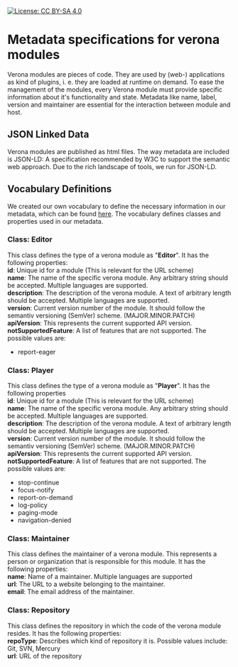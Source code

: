 [![License: CC BY-SA 4.0](https://img.shields.io/badge/License-CC%20BY--SA%204.0-lightgrey.svg)](https://creativecommons.org/licenses/by-sa/4.0/)
# Metadata specifications for verona modules

Verona modules are pieces of code. They are used by (web-) applications as kind of plugins, i. e. they are loaded at runtime on demand. To ease the management of the modules, every Verona module must provide specific information about it's functionality and state. Metadata like name, label, version and maintainer are essential for the interaction between module and host.

## JSON Linked Data
Verona modules are published as html files. The way metadata are included is JSON-LD: A specification recommended by W3C to support the semantic web approach. Due to the rich landscape of tools, we run for JSON-LD.

## Vocabulary Definitions
We created our own vocabulary to define the necessary information in our metadata, which can be found [here](https://github.com/verona-interfaces/metadata/blob/master/verona_modules_vocab.jsonld).
The vocabulary defines classes and properties used in our metadata.

### Class: Editor
This class defines the type of a verona module as "**Editor**". It has the following properties:  
**id**: Unique id for a module (This is relevant for the URL scheme)  
**name**: The name of the specific verona module. Any arbitrary string should be accepted. Multiple languages are supported.  
**description**: The description of the verona module.  A text of arbitrary length should be accepted. Multiple languages are supported.  
**version**: Current version number of the module. It should follow the semantiv versioning (SemVer) scheme. (MAJOR.MINOR.PATCH)  
**apiVersion**: This represents the current supported API version.  
**notSupportedFeature**: A list of features that are not supported. The possible values are:
* report-eager 

### Class: Player
This class defines the type of a verona module as "**Player**". It has the following properties  
**id**: Unique id for a module (This is relevant for the URL scheme)  
**name**: The name of the specific verona module. Any arbitrary string should be accepted. Multiple languages are supported.  
**description**: The description of the verona module.  A text of arbitrary length should be accepted. Multiple languages are supported.  
**version**: Current version number of the module. It should follow the semantiv versioning (SemVer) scheme. (MAJOR.MINOR.PATCH)  
**apiVersion**: This represents the current supported API version.  
**notSupportedFeature**: A list of features that are not supported. The possible values are:
* stop-continue 
* focus-notify 
* report-on-demand 
* log-policy 
* paging-mode 
* navigation-denied

### Class: Maintainer
This class defines the maintainer of a verona module. This represents a person or organization that is responsible for this module. It has the following properties:  
**name**: Name of a maintainer. Multiple languages are supported   
**url**: The URL to a website belonging to the maintainer.  
**email**: The email address of the maintainer.  

### Class: Repository
This class defines the repository in which the code of the verona module resides. It has the following properties:  
**repoType**: Describes which kind of repository it is. Possible values include: Git, SVN, Mercury  
**url**: URL of the repository  
